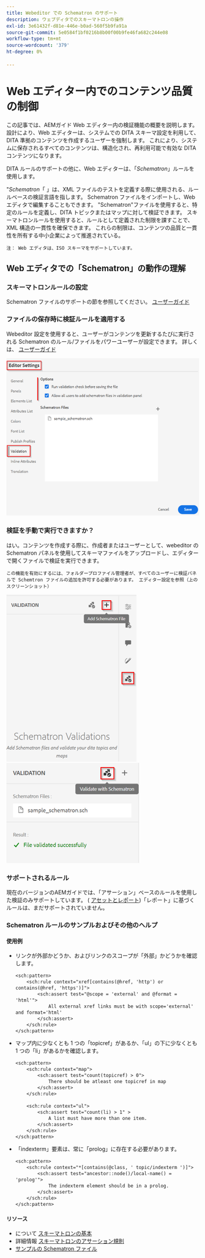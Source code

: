 ```yaml
---
title: Webeditor での Schematron のサポート
description: ウェブディタでのスキーマトロンの操作
exl-id: 3e61432f-d81e-446e-b0ad-560f5b9fa91a
source-git-commit: 5e0584f1bf0216b8b00f00b9fe46fa682c244e08
workflow-type: tm+mt
source-wordcount: '379'
ht-degree: 0%

---
```


# Web エディター内でのコンテンツ品質の制御

この記事では、AEMガイド Web エディター内の検証機能の概要を説明します。
設計により、Web エディターは、システムでの DITA スキーマ設定を利用して、DITA 準拠のコンテンツを作成するユーザーを強制します。 これにより、システムに保存されるすべてのコンテンツは、構造化され、再利用可能で有効な DITA コンテンツになります。

DITA ルールのサポートの他に、Web エディターは、「*Schematron*」ルールを使用します。

&quot;*Schematron*「 」は、XML ファイルのテストを定義する際に使用される、ルールベースの検証言語を指します。 Schematron ファイルをインポートし、Web エディタで編集することもできます。 &quot;Schematron&quot;ファイルを使用すると、特定のルールを定義し、DITA トピックまたはマップに対して検証できます。 スキーマトロンルールを使用すると、ルールとして定義された制限を課すことで、XML 構造の一貫性を確保できます。 これらの制限は、コンテンツの品質と一貫性を所有する中小企業によって推進されている。

    注： Web エディタは、ISO スキーマをサポートしています。


## Web エディタでの「Schematron」の動作の理解

### スキーマトロンルールの設定

Schematron ファイルのサポートの節を参照してください。 [ユーザーガイド](https://helpx.adobe.com/content/dam/help/en/xml-documentation-solution/4-2/Adobe-Experience-Manager-Guides_UUID_User-Guide_EN.pdf#page=148)


### ファイルの保存時に検証ルールを適用する

Webeditor 設定を使用すると、ユーザーがコンテンツを更新するたびに実行される Schematron のルール/ファイルをパワーユーザーが設定できます。 詳しくは、 [ユーザーガイド](https://helpx.adobe.com/content/dam/help/en/xml-documentation-solution/4-2/Adobe-Experience-Manager-Guides_UUID_User-Guide_EN.pdf#page=58)

![Web エディター設定からルールを設定する](../../../assets/authoring/schematron-editorsettings-validation-tab.png)


### 検証を手動で実行できますか？

はい。コンテンツを作成する際に、作成者またはユーザーとして、webeditor の Schematron パネルを使用してスキーマファイルをアップロードし、エディターで開くファイルで検証を実行できます。

    この機能を有効にするには、フォルダープロファイル管理者が、すべてのユーザーに検証パネルで Schemtron ファイルの追加を許可する必要があります。 エディター設定を参照（上のスクリーンショット）

![Schematron ファイルを選択](../../../assets/authoring/schematron-rightpanel-validation-addsch.png)
![検証を実行](../../../assets/authoring/schematron-rightpanel-validation-runsch.png)


### サポートされるルール

現在のバージョンのAEMガイドでは、「アサーション」ベースのルールを使用した検証のみサポートしています。 ( [アセットとレポート](https://schematron.com/document/205.html))「レポート」に基づくルールは、まだサポートされていません。


### Schematron ルールのサンプルおよびその他のヘルプ

#### 使用例

- リンクが外部かどうか、およびリンクのスコープが「外部」かどうかを確認します。

  ```
  <sch:pattern>
      <sch:rule context="xref[contains(@href, 'http') or contains(@href, 'https')]">
          <sch:assert test="@scope = 'external' and @format = 'html'">
              All external xref links must be with scope='external' and format='html'
          </sch:assert>
      </sch:rule>
  </sch:pattern>
  ```

- マップ内に少なくとも 1 つの「topicref」があるか、「ul」の下に少なくとも 1 つの「li」があるかを確認します。

  ```
  <sch:pattern>
      <sch:rule context="map">
          <sch:assert test="count(topicref) > 0">
              There should be atleast one topicref in map
          </sch:assert>
      </sch:rule>
  
      <sch:rule context="ul">
          <sch:assert test="count(li) > 1" >
              A list must have more than one item.
          </sch:assert>
      </sch:rule>
  </sch:pattern>
  ```

- 「indexterm」要素は、常に「prolog」に存在する必要があります。

  ```
  <sch:pattern>
      <sch:rule context="*[contains(@class, ' topic/indexterm ')]">
          <sch:assert test="ancestor::node()/local-name() = 'prolog'">
              The indexterm element should be in a prolog.
          </sch:assert>
      </sch:rule>
  </sch:pattern>
  ```

#### リソース

- について  [スキーマトロンの基本](https://da2022.xatapult.com/#what-is-schematron)
- 詳細情報 [スキーマトロンのアサーション規則](https://www.xml.com/pub/a/2003/11/12/schematron.html#Assertions)
- [サンプルの Schematron ファイル](../../../assets/authoring/sample_schematron.sch)
